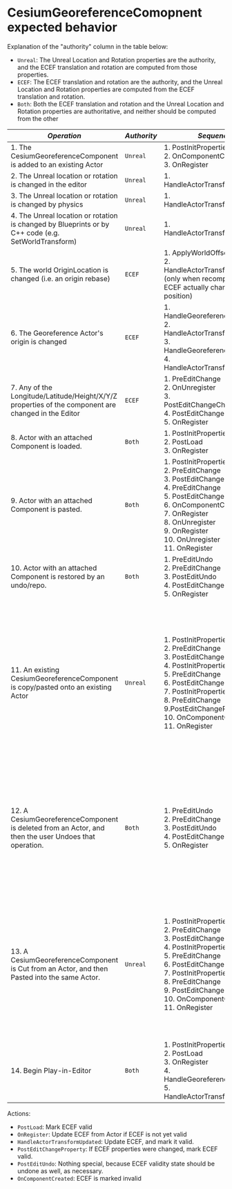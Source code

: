 
# CesiumGeoreferenceComopnent expected behavior

Explanation of the "authority" column in the table below:
* `Unreal`: The Unreal Location and Rotation properties are the authority, and the ECEF translation and rotation are computed from those properties.
* `ECEF`: The ECEF translation and rotation are the authority, and the Unreal Location and Rotation properties are computed from the ECEF translation and rotation.
* `Both`: Both the ECEF translation and rotation and the Unreal Location and Rotation properties are authoritative, and neither should be computed from the other

| *Operation* | *Authority* | *Sequence* | *Notes* |
|--------------|---------------|---------------|----|
| 1. The CesiumGeoreferenceComponent is added to an existing Actor | `Unreal` | 1. PostInitProperties<br/>2. OnComponentCreated<br/>3. OnRegister | |
| 2. The Unreal location or rotation is changed in the editor | `Unreal` | 1. HandleActorTransformUpdated | |
| 3. The Unreal location or rotation is changed by physics | `Unreal` | 1. HandleActorTransformUpdated | |
| 4. The Unreal location or rotation is changed by Blueprints or by C++ code (e.g. SetWorldTransform) | `Unreal` | 1. HandleActorTransformUpdated | |
| 5. The world OriginLocation is changed (i.e. an origin rebase) | `ECEF` | 1. ApplyWorldOffset<br/>2. HandleActorTransformUpdated (only when recomputing from ECEF actually changes the position) | |
| 6. The Georeference Actor's origin is changed | `ECEF` | 1. HandleGeoreferenceUpdated<br/>2. HandleActorTransformUpdated<br/>3. HandleGeoreferenceUpdated<br/>4. HandleActorTransformUpdated | |
| 7. Any of the Longitude/Latitude/Height/X/Y/Z properties of the component are changed in the Editor | `ECEF` | 1. PreEditChange<br/>2. OnUnregister<br/>3. PostEditChangeChainProperty<br/>4. PostEditChangeProperty<br/>5. OnRegister | |
| 8. Actor with an attached Component is loaded. | `Both` | 1. PostInitProperties<br/>2. PostLoad<br/>3. OnRegister | |
| 9. Actor with an attached Component is pasted. | `Both` | 1. PostInitProperties<br/>2. PreEditChange<br/>3. PostEditChangeProperty<br/>4. PreEditChange<br/>5. PostEditChangeProperty<br/>6. OnComponentCreated<br/>7. OnRegister<br/>8. OnUnregister<br/>9. OnRegister<br/>10. OnUnregister<br/>11. OnRegister | |
| 10. Actor with an attached Component is restored by an undo/repo. | `Both` | 1. PreEditUndo<br/>2. PreEditChange<br/>3. PostEditUndo<br/>4. PostEditChangeProperty<br/>5. OnRegister | |
| 11. An existing CesiumGeoreferenceComponent is copy/pasted onto an existing Actor | `Unreal` | 1. PostInitProperties<br/>2. PreEditChange<br/>3. PostEditChangeProperty<br/>4. PostInitProperties<br/>5. PreEditChange<br/>6. PostEditChangeProperty<br/>7. PostInitProperties<br/>8. PreEditChange<br/>9.PostEditChangeProperty<br/>10. OnComponentCreated<br/>11. OnRegister | This one is arguable (versus the alternative where the Actor jumps to the ECEF location/rotation embodied in the new Component), but I think "don't change the Actor's position just by attaching a component" is a good policy, and the symmetry with (1) is likely to make it easier to implement than the alternative. |
| 12. A CesiumGeoreferenceComponent is deleted from an Actor, and then the user Undoes that operation. | `Both` | 1. PreEditUndo<br/>2. PreEditChange<br/>3. PostEditUndo<br/>4. PostEditChangeProperty<br/>5. OnRegister | Ideally both the Actor Location/Rotation and the ECEF translation/rotation would be preserved in this scenario. This way the Undo would actually restore the exact state rather than an approximation of it. |
| 13. A CesiumGeoreferenceComponent is Cut from an Actor, and then Pasted into the same Actor. | `Unreal` | 1. PostInitProperties<br/>2. PreEditChange<br/>3. PostEditChangeProperty<br/>4. PostInitProperties<br/>5. PreEditChange<br/>6. PostEditChangeProperty<br/>7. PostInitProperties<br/>8. PreEditChange<br/>9. PostEditChangeProperty<br/>10. OnComponentCreated<br/>11. OnRegister | It might be nice to preserve both sets of properties in this scenario when neither has changed in between the Cut and Paste, but that's likely to be difficult. Just treating the Unreal properties as the authority, consistent with (1) and (11) is unlikely to surprise anyone. |
| 14. Begin Play-in-Editor | `Both` | 1. PostInitProperties<br/>2. PostLoad<br/>3. OnRegister<br/>4. HandleGeoreferenceUpdated<br/>5. HandleActorTransformUpdated | Both sets of properties should be preserved. |

Actions:

* `PostLoad`: Mark ECEF valid
* `OnRegister`: Update ECEF from Actor if ECEF is not yet valid
* `HandleActorTransformUpdated`: Update ECEF, and mark it valid.
* `PostEditChangeProperty`: If ECEF properties were changed, mark ECEF valid.
* `PostEditUndo`: Nothing special, because ECEF validity state should be undone as well, as necessary.
* `OnComponentCreated`: ECEF is marked invalid
